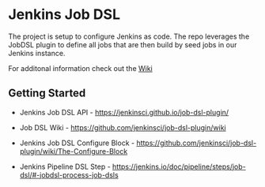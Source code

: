 # Jenkins Job DSL

The project is setup to configure Jenkins as code. The repo leverages the JobDSL plugin to define all jobs that are then build by seed jobs in our Jenkins instance.

For additonal information check out the [Wiki](https://github.com/jenkinsci/job-dsl-plugin/wiki)

## Getting Started

+ Jenkins Job DSL API -
<https://jenkinsci.github.io/job-dsl-plugin/>

+ Job DSL Wiki -
<https://github.com/jenkinsci/job-dsl-plugin/wiki>

+ Jenkins Job DSL Configure Block -
<https://github.com/jenkinsci/job-dsl-plugin/wiki/The-Configure-Block>

+ Jenkins Pipeline DSL Step - <https://jenkins.io/doc/pipeline/steps/job-dsl/#-jobdsl-process-job-dsls>

